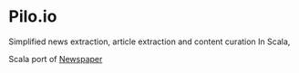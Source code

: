 Pilo.io
=======
Simplified news extraction, article extraction and content curation In Scala,

Scala port of [Newspaper](https://github.com/codelucas/newspaper)
